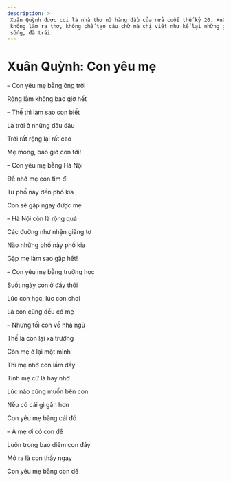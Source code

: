 ```yaml
---
description: >-
 Xuân Quỳnh được coi là nhà thơ nữ hàng đầu của nửa cuối thế kỷ 20. Xuân Quỳnh
 không làm ra thơ, không chế tạo câu chữ mà chị viết như kể lại những gì chị đã
 sống, đã trải.
---
```


# Xuân Quỳnh: Con yêu mẹ

– Con yêu mẹ bằng ông trời

Rộng lắm không bao giờ hết

– Thế thì làm sao con biết

Là trời ở những đâu đâu

Trời rất rộng lại rất cao

Mẹ mong, bao giờ con tới!

– Con yêu mẹ bằng Hà Nội

Để nhớ mẹ con tìm đi

Từ phố này đến phố kia

Con sẽ gặp ngay được mẹ

– Hà Nội còn là rộng quá

Các đường như nhện giăng tơ

Nào những phố này phố kia

Gặp mẹ làm sao gặp hết!

– Con yêu mẹ bằng trường học

Suốt ngày con ở đấy thôi

Lúc con học, lúc con chơi

Là con cũng đều có mẹ

– Nhưng tối con về nhà ngủ

Thế là con lại xa trường

Còn mẹ ở lại một mình

Thì mẹ nhớ con lắm đấy

Tính mẹ cứ là hay nhớ

Lúc nào cũng muốn bên con

Nếu có cái gì gần hơn

Con yêu mẹ bằng cái đó

– À mẹ ơi có con dế

Luôn trong bao diêm con đây

Mở ra là con thấy ngay

Con yêu mẹ bằng con dế
